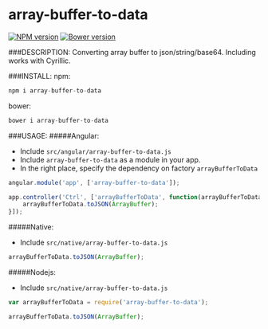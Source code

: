 array-buffer-to-data
=================

[![NPM version](https://badge.fury.io/js/array-buffer-to-data.svg)](http://badge.fury.io/js/array-buffer-to-data) [![Bower version](https://badge.fury.io/bo/array-buffer-to-data.svg)](http://badge.fury.io/bo/array-buffer-to-data)

###DESCRIPTION:
Converting array buffer to json/string/base64. Including works with Cyrillic.

###INSTALL:
npm:
```js
npm i array-buffer-to-data
```
bower:
```js
bower i array-buffer-to-data
```

###USAGE:
#####Angular:
- Include `src/angular/array-buffer-to-data.js`
- Include `array-buffer-to-data` as a module in your app.
- In the right place, specify the dependency  on factory `arrayBufferToData`

```js
angular.module('app', ['array-buffer-to-data']);

app.controller('Ctrl', ['arrayBufferToData', function(arrayBufferToData) {
    arrayBufferToData.toJSON(ArrayBuffer);
}]);
```

#####Native:
- Include `src/native/array-buffer-to-data.js`

```js
arrayBufferToData.toJSON(ArrayBuffer);
```

#####Nodejs:
- Include `src/native/array-buffer-to-data.js`

```js
var arrayBufferToData = require('array-buffer-to-data');

arrayBufferToData.toJSON(ArrayBuffer);
```

